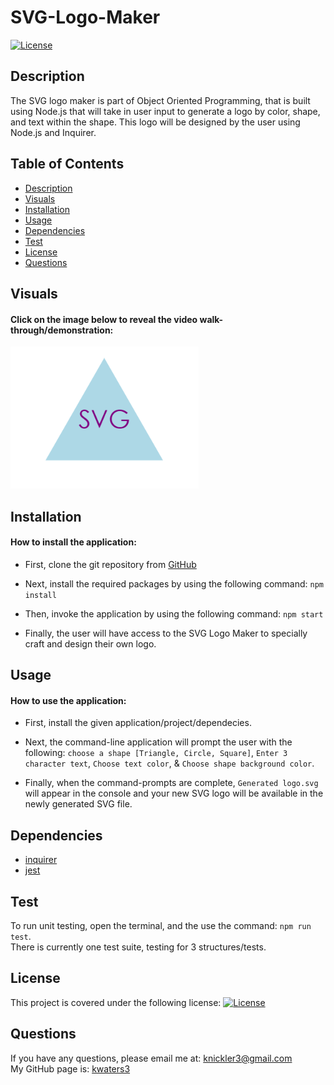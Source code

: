# SVG-Logo-Maker

[![License](https://img.shields.io/badge/License-MIT-turquoise.svg)](https://opensource.org/licenses/MIT)

## Description

The SVG logo maker is part of Object Oriented Programming, that is built using Node.js that will take in user input to generate a logo by color, shape, and text within the shape. This logo will be designed by the user using Node.js and Inquirer. 


## Table of Contents

- [Description](#description)
- [Visuals](#visuals)
- [Installation](#installation)
- [Usage](#usage)
- [Dependencies](#dependencies)
- [Test](#test)
- [License](#license)
- [Questions](#questions)

## Visuals

#### Click on the image below to reveal the video walk-through/demonstration:

[![Screenshot](./images/SVG.png)](https://youtu.be/O2hfsgFkzxw)

## Installation

#### How to install the application:

- First, clone the git repository from [GitHub](git@github.com:kwaters3/SVG-Logo-Maker.git)

- Next, install the required packages by using the following command: `npm install`

- Then, invoke the application by using the following command: `npm start` 

- Finally, the user will have access to the SVG Logo Maker to specially craft and design their own logo. 

## Usage

#### How to use the application:

- First, install the given application/project/dependecies.

- Next, the command-line application will prompt the user with the following: `choose a shape [Triangle, Circle, Square]`, `Enter 3 character text`, `Choose text color`, & `Choose shape background color`.

- Finally, when the command-prompts are complete, `Generated logo.svg` will appear in the console and your new SVG logo will be available in the newly generated SVG file. 

## Dependencies

- [inquirer](https://www.npmjs.com/package/inquirer/v/8.2.4)
- [jest](https://www.npmjs.com/package/jest)


## Test

To run unit testing, open the terminal, and the use the command: `npm run test`.
<br/>There is currently one test suite, testing for 3 structures/tests. 


## License

This project is covered under the following license: [![License](https://img.shields.io/badge/License-MIT-turquoise.svg)](https://opensource.org/licenses/MIT)

## Questions

If you have any questions, please email me at: knickler3@gmail.com <br/>
My GitHub page is: [kwaters3](https://github.com/kwaters3)
